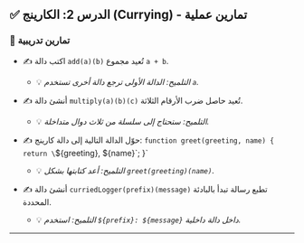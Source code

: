 ## ✅ الدرس 2: الكارينج (Currying) - تمارين عملية

### 🧪 تمارين تدريبية

* ✍️ اكتب دالة `add(a)(b)` تُعيد مجموع `a + b`.
    * 💡 *التلميح: الدالة الأولى ترجع دالة أخرى تستخدم `a`.*

* ✍️ أنشئ دالة `multiply(a)(b)(c)` تُعيد حاصل ضرب الأرقام الثلاثة.
    * 💡 *التلميح: ستحتاج إلى سلسلة من ثلاث دوال متداخلة.*

* ✍️ حوّل الدالة التالية إلى دالة كارينج:
    `function greet(greeting, name) { return \`${greeting}, ${name}\`; }`
    * 💡 *التلميح: أعد كتابتها بشكل `greet(greeting)(name)`.*

* ✍️ أنشئ دالة `curriedLogger(prefix)(message)` تطبع رسالة تبدأ بالبادئة المحددة.
    * 💡 *التلميح: استخدم `${prefix}: ${message}` داخل دالة داخلية.*

***

